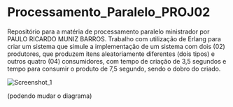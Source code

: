 # Processamento_Paralelo_PROJ02


Repositório para a matéria de processamento paralelo ministrador por PAULO RICARDO MUNIZ BARROS.
Trabalho com utilização de Erlang para criar um sistema que simule a implementação de um sistema com dois (02) produtores, que produzem itens aleatoriamente diferentes (dois tipos) e outros quatro (04) consumidores, com tempo de criação de 3,5 segundos e tempo para consumir o produto de 7,5 segundo, sendo o dobro do criado.

![Screenshot_1](https://github.com/RafaelSSchneider/Processamento_Paralelo_PROJ02/assets/20550252/5a16a19f-65d3-40fe-b093-ef93ad8fd8e5)

(podendo mudar o diagrama)
